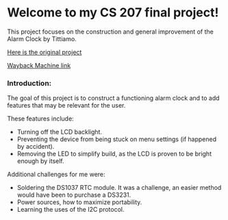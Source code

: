 # Welcome to my CS 207 final project!

This project focuses on the construction and general improvement of the Alarm Clock by Tittiamo.

<a href = "https://www.hackster.io/Tittiamo/alarm-clock-f61bad"> Here is the original project </a>

<a href = "https://www.hackster.io/Tittiamo/alarm-clock-f61bad"> Wayback Machine link </a>


<h3> Introduction: </h3>

<p> The goal of this project is to construct a functioning alarm clock and to add features that may be relevant for the user. </p>

These features include:

- Turning off the LCD backlight.
- Preventing the device from being stuck on menu settings (if happened by accident).
- Removing the LED to simplify build, as the LCD is proven to be bright enough by itself.

Additional challenges for me were:

- Soldering the DS1037 RTC module. It was a challenge, an easier method would have been to purchase a DS3231.
- Power sources, how to maximize portability. 
- Learning the uses of the I2C protocol. 
